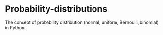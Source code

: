 # Probability-distributions
The concept of probability distribution (normal, uniform, Bernoulli, binomial) in Python.
